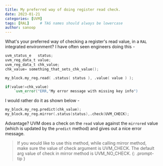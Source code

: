```yaml
---
title: My preferred way of doing register read check.
date: 2023-01-21 
categories: [UVM]
tags: [RAL]     # TAG names should always be lowercase
author: sanoop
---
```

What's your preferred way of checking a register's read value, in a `RAL` integrated environment? 
I have often seen engineers doing this - 
```verilog
uvm_status_e   status;
uvm_reg_data_t value;
uvm_reg_data_t chk_value;
chk_value= something_that_sets_chk_value();

my_block.my_reg.read( .status( status ), .value( value ) );

if(value!=chk_value)
    `uvm_error("ERR,"My error message with missing key info")
```

I would rather do it as shown below - 
```verilog
my_block.my_reg.predict(chk_value);
my_block.my_reg.mirror(.status(status),.check(UVM_CHECK);
```

Advantage? UVM does a check on the `read` value against the `mirrored` value (which is updated by the `predict` method) and gives out a nice error message.

> If you would like to use this method, while calling mirror method, make sure the value of check argument is UVM_CHECK. The default arg value of check in mirror method is UVM_NO_CHECK.
{: .prompt-tip }